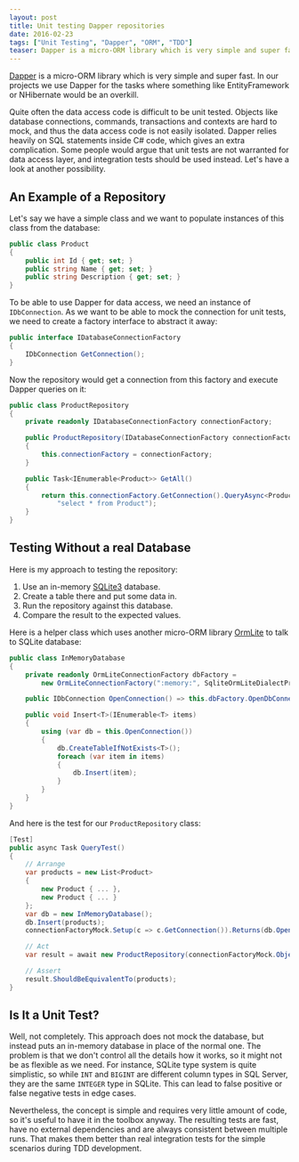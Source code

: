 ```yaml
---
layout: post
title: Unit testing Dapper repositories
date: 2016-02-23
tags: ["Unit Testing", "Dapper", "ORM", "TDD"]
teaser: Dapper is a micro-ORM library which is very simple and super fast. In our projects we use Dapper for the tasks where something like EntityFramework or NHibernate would be an overkill. Quite often the data access code is difficult to be unit tested. Objects like database connections, commands, transactions and contexts are hard to mock, and thus the data access code is not easily isolated. Dapper relies heavily on SQL statements inside C# code, which gives an extra complication. Some people would argue that unit tests are not warranted for data access layer, and integration tests should be used instead. Let's have a look at another possibility.
---
```


[Dapper](https://github.com/StackExchange/dapper-dot-net) is a micro-ORM library which is 
very simple and super fast. In our projects we use Dapper for the tasks where something like
EntityFramework or NHibernate would be an overkill.

Quite often the data access code is difficult to be unit tested. Objects like
database connections, commands, transactions and contexts are hard to mock, and
thus the data access code is not easily isolated. Dapper relies heavily on SQL
statements inside C# code, which gives an extra complication. Some people would
argue that unit tests are not warranted for data access layer, and integration
tests should be used instead. Let's have a look at another possibility.

An Example of a Repository
--------------------------

Let's say we have a simple class and we want to populate instances of this class
from the database:

``` csharp
public class Product
{
    public int Id { get; set; }
    public string Name { get; set; }
    public string Description { get; set; }
}
```

To be able to use Dapper for data access, we need an instance of `IDbConnection`.
As we want to be able to mock the connection for unit tests, we need to create
a factory interface to abstract it away:

``` csharp
public interface IDatabaseConnectionFactory
{
    IDbConnection GetConnection();
}
```

Now the repository would get a connection from this factory and execute 
Dapper queries on it:

``` csharp
public class ProductRepository
{
    private readonly IDatabaseConnectionFactory connectionFactory;

    public ProductRepository(IDatabaseConnectionFactory connectionFactory)
    {
        this.connectionFactory = connectionFactory;
    }

    public Task<IEnumerable<Product>> GetAll()
    {
        return this.connectionFactory.GetConnection().QueryAsync<Product>(
            "select * from Product");
    }
}
```

Testing Without a real Database
-------------------------------

Here is my approach to testing the repository:

1. Use an in-memory [SQLite3](https://www.sqlite.org/) database.
2. Create a table there and put some data in.
3. Run the repository against this database.
4. Compare the result to the expected values.

Here is a helper class which uses another micro-ORM library [OrmLite](http://ormlite.com/) to talk
to SQLite database:

``` csharp
public class InMemoryDatabase
{
    private readonly OrmLiteConnectionFactory dbFactory = 
        new OrmLiteConnectionFactory(":memory:", SqliteOrmLiteDialectProvider.Instance);

    public IDbConnection OpenConnection() => this.dbFactory.OpenDbConnection();

    public void Insert<T>(IEnumerable<T> items)
    {
        using (var db = this.OpenConnection())
        {
            db.CreateTableIfNotExists<T>();
            foreach (var item in items)
            {
                db.Insert(item);
            }
        }
    }
}
```

And here is the test for our `ProductRepository` class:

``` csharp
[Test]
public async Task QueryTest()
{
    // Arrange
    var products = new List<Product>
    {
        new Product { ... },
        new Product { ... }
    };
    var db = new InMemoryDatabase();
    db.Insert(products);
    connectionFactoryMock.Setup(c => c.GetConnection()).Returns(db.OpenConnection());

    // Act
    var result = await new ProductRepository(connectionFactoryMock.Object).GetAll();

    // Assert
    result.ShouldBeEquivalentTo(products);
}
```

Is It a Unit Test?
------------------

Well, not completely. This approach does not mock the database, but instead puts
an in-memory database in place of the normal one. The problem is that we don't 
control all the details how it works, so it might not be as flexible as we need.
For instance, SQLite type system is quite simplistic, so while `INT` and `BIGINT`
are different column types in SQL Server, they are the same `INTEGER` type in
SQLite. This can lead to false positive or false negative tests in edge cases.

Nevertheless, the concept is simple and requires very little amount of code,
so it's useful to have it in the toolbox anyway. The resulting tests are fast,
have no external dependencies and are always consistent between multiple runs.
That makes them better than real integration tests for the simple scenarios 
during TDD development.